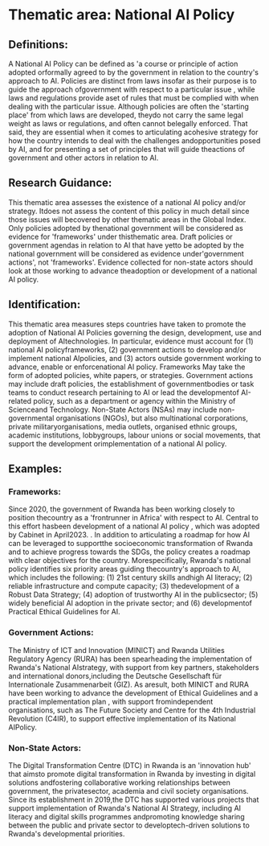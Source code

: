 
# Thematic area: National AI Policy

## Definitions:

A National AI Policy can be defined as 'a course or principle of action adopted orformally agreed to by the government in relation to the country's approach to AI.
Policies are distinct from laws insofar as their purpose is to guide the approach ofgovernment with respect to a particular issue , while laws and regulations provide aset of rules that must be complied with when dealing with the particular issue.
Although policies are often the 'starting place' from which laws are developed, theydo not carry the same legal weight as laws or regulations, and often cannot belegally enforced. That said, they are essential when it comes to articulating acohesive strategy for how the country intends to deal with the challenges andopportunities posed by AI, and for presenting a set of principles that will guide theactions of government and other actors in relation to AI.

## Research Guidance:
This thematic area assesses the existence of a national AI policy and/or strategy. Itdoes not assess the content of this policy in much detail since those issues will becovered by other thematic areas in the Global Index. Only policies adopted by thenational government will be considered as evidence for 'frameworks' under thisthematic area. Draft policies or government agendas in relation to AI that have yetto be adopted by the national government will be considered as evidence under'government actions', not 'frameworks'.
Evidence collected for non-state actors should look at those working to advance theadoption or development of a national AI policy.

## Identification:
This thematic area measures steps countries have taken to promote the adoption of National AI Policies governing the design, development, use and deployment of AItechnologies. In particular, evidence must account for (1) national AI policyframeworks, (2) government actions to develop and/or implement national AIpolicies, and (3) actors outside government working to advance, enable or enforcenational AI policy.
Frameworks May take the form of adopted policies, white papers, or strategies.
Government actions may include draft policies, the establishment of governmentbodies or task teams to conduct research pertaining to AI or lead the developmentof AI-related policy, such as a department or agency within the Ministry of Scienceand Technology. Non-State Actors (NSAs) may include non-governmental
organisations (NGOs), but also multinational corporations, private militaryorganisations, media outlets, organised ethnic groups, academic institutions, lobbygroups, labour unions or social movements, that support the development orimplementation of a national AI policy.

## Examples:

### Frameworks:

Since 2020, the government of Rwanda has been working closely to position thecountry as a 'frontrunner in Africa' with respect to AI. Central to this effort hasbeen development of a national AI policy , which was adopted by Cabinet in April2023. . In addition to articulating a roadmap for how AI can be leveraged to supportthe socioeconomic transformation of Rwanda and to achieve progress towards the SDGs, the policy creates a roadmap with clear objectives for the country. Morespecifically, Rwanda's national policy identifies six priority areas guiding thecountry's approach to AI, which includes the following: (1) 21st century skills andhigh AI literacy; (2) reliable infrastructure and compute capacity; (3) thedevelopment of a Robust Data Strategy; (4) adoption of trustworthy AI in the publicsector; (5) widely beneficial AI adoption in the private sector; and (6) developmentof Practical Ethical Guidelines for AI.

### Government Actions:
The Ministry of ICT and Innovation (MINICT) and Rwanda Utilities Regulatory Agency (RURA) has been spearheading the implementation of Rwanda's National AIstrategy, with support from key partners, stakeholders and international donors,including the Deutsche Gesellschaft für Internationale Zusammenarbeit (GIZ). As aresult, both MINICT and RURA have been working to advance the development of Ethical Guidelines and a practical implementation plan , with support fromindependent organisations, such as The Future Society and Centre for the 4th Industrial Revolution (C4IR), to support effective implementation of its National AIPolicy.

### Non-State Actors:
The Digital Transformation Centre (DTC) in Rwanda is an 'innovation hub' that aimsto promote digital transformation in Rwanda by investing in digital solutions andfostering collaborative working relationships between government, the privatesector, academia and civil society organisations. Since its establishment in 2019,the DTC has supported various projects that support implementation of Rwanda's National AI Strategy, including AI literacy and digital skills programmes andpromoting knowledge sharing between the public and private sector to developtech-driven solutions to Rwanda's developmental priorities.
